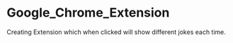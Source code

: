 # Google_Chrome_Extension
Creating Extension which when clicked will show different jokes each time.
